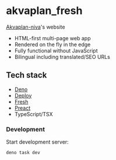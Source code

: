 # akvaplan_fresh

[Akvaplan-niva](https://akvaplan.no/)'s website

- HTML-first multi-page web app
- Rendered on the fly in the edge
- Fully functional without JavaScript
- Bilingual including translated/SEO URLs

## Tech stack

- [Deno](https://deno.land)
- [Deploy](https://deno.com/deploy)
- [Fresh](https://fresh.deno.dev/)
- [Preact](https://preactjs.com/)
- TypeScript/TSX

### Development

Start development server:

```sh
deno task dev
```
